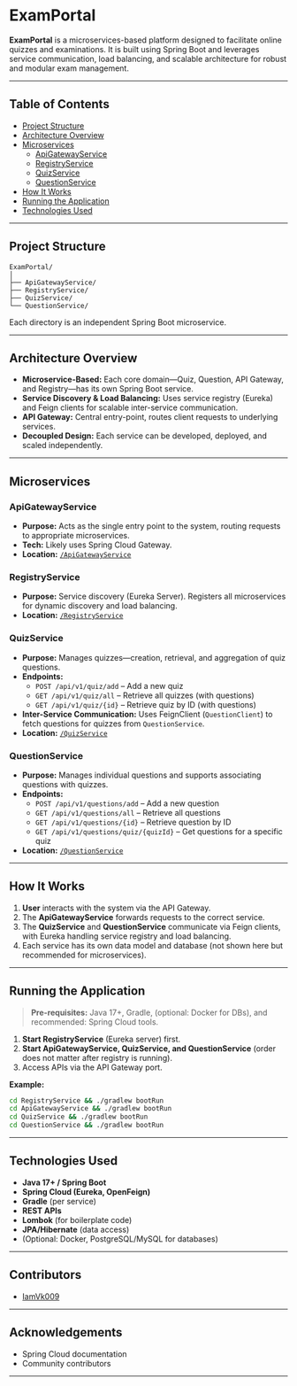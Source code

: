 # ExamPortal

**ExamPortal** is a microservices-based platform designed to facilitate online quizzes and examinations. It is built using Spring Boot and leverages service communication, load balancing, and scalable architecture for robust and modular exam management.

---

## Table of Contents

- [Project Structure](#project-structure)
- [Architecture Overview](#architecture-overview)
- [Microservices](#microservices)
  - [ApiGatewayService](#apigatewayservice)
  - [RegistryService](#registryservice)
  - [QuizService](#quizservice)
  - [QuestionService](#questionservice)
- [How It Works](#how-it-works)
- [Running the Application](#running-the-application)
- [Technologies Used](#technologies-used)

---

## Project Structure

```
ExamPortal/
│
├── ApiGatewayService/
├── RegistryService/
├── QuizService/
└── QuestionService/
```

Each directory is an independent Spring Boot microservice.

---

## Architecture Overview

- **Microservice-Based:** Each core domain—Quiz, Question, API Gateway, and Registry—has its own Spring Boot service.
- **Service Discovery & Load Balancing:** Uses service registry (Eureka) and Feign clients for scalable inter-service communication.
- **API Gateway:** Central entry-point, routes client requests to underlying services.
- **Decoupled Design:** Each service can be developed, deployed, and scaled independently.

---

## Microservices

### ApiGatewayService

- **Purpose:** Acts as the single entry point to the system, routing requests to appropriate microservices.
- **Tech:** Likely uses Spring Cloud Gateway.
- **Location:** [`/ApiGatewayService`](./ApiGatewayService/)

### RegistryService

- **Purpose:** Service discovery (Eureka Server). Registers all microservices for dynamic discovery and load balancing.
- **Location:** [`/RegistryService`](./RegistryService/)

### QuizService

- **Purpose:** Manages quizzes—creation, retrieval, and aggregation of quiz questions.
- **Endpoints:**
  - `POST /api/v1/quiz/add` – Add a new quiz
  - `GET /api/v1/quiz/all` – Retrieve all quizzes (with questions)
  - `GET /api/v1/quiz/{id}` – Retrieve quiz by ID (with questions)
- **Inter-Service Communication:** Uses FeignClient (`QuestionClient`) to fetch questions for quizzes from `QuestionService`.
- **Location:** [`/QuizService`](./QuizService/)

### QuestionService

- **Purpose:** Manages individual questions and supports associating questions with quizzes.
- **Endpoints:**
  - `POST /api/v1/questions/add` – Add a new question
  - `GET /api/v1/questions/all` – Retrieve all questions
  - `GET /api/v1/questions/{id}` – Retrieve question by ID
  - `GET /api/v1/questions/quiz/{quizId}` – Get questions for a specific quiz
- **Location:** [`/QuestionService`](./QuestionService/)

---

## How It Works

1. **User** interacts with the system via the API Gateway.
2. The **ApiGatewayService** forwards requests to the correct service.
3. The **QuizService** and **QuestionService** communicate via Feign clients, with Eureka handling service registry and load balancing.
4. Each service has its own data model and database (not shown here but recommended for microservices).

---

## Running the Application

> **Pre-requisites:** Java 17+, Gradle, (optional: Docker for DBs), and recommended: Spring Cloud tools.

1. **Start RegistryService** (Eureka server) first.
2. **Start ApiGatewayService, QuizService, and QuestionService** (order does not matter after registry is running).
3. Access APIs via the API Gateway port.

**Example:**
```bash
cd RegistryService && ./gradlew bootRun
cd ApiGatewayService && ./gradlew bootRun
cd QuizService && ./gradlew bootRun
cd QuestionService && ./gradlew bootRun
```

---

## Technologies Used

- **Java 17+ / Spring Boot**
- **Spring Cloud (Eureka, OpenFeign)**
- **Gradle** (per service)
- **REST APIs**
- **Lombok** (for boilerplate code)
- **JPA/Hibernate** (data access)
- (Optional: Docker, PostgreSQL/MySQL for databases)

---

## Contributors

- [IamVk009](https://github.com/IamVk009)

---

## Acknowledgements

- Spring Cloud documentation
- Community contributors

---
